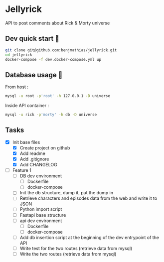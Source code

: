 # Jellyrick

API to post comments about Rick & Morty universe

## Dev quick start 🚀

```bash
git clone git@github.com:benjmathias/jellyrick.git
cd jellyrick
docker-compose -f dev.docker-compose.yml up
```

## Database usage 📙

From host :

```bash
mysql -u root -p'root' -h 127.0.0.1 -D universe
```

Inside API container :

```bash
mysql -u rick -p'morty' -h db -D universe
```

## Tasks

- [x]  Init base files
    - [x]  Create project on github
    - [x]  Add readme
    - [x]  Add .gitignore
    - [x]  Add CHANGELOG
- [ ]  Feature 1
    - [ ]  DB dev environment
        - [ ]  Dockerfile
        - [ ]  docker-compose
    - [ ]  Init the db structure, dump it, put the dump in
    - [ ]  Retrieve characters and episodes data from the web and write it to JSON
    - [ ]  Python import script
    - [ ]  Fastapi base structure
    - [ ]  api dev environment
        - [ ]  Dockerfile
        - [ ]  docker-compose
    - [ ]  Add db insertion script at the beginning of the dev entrypoint of the API
    - [ ]  Write test for the two routes (retrieve data from mysql)
    - [ ]  Write the two routes (retrieve data from mysql)